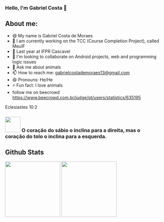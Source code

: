 ### Hello, I'm Gabriel Costa 👋 

## About me:

- 😄 My name is Gabriel Costa de Moraes
- 🔭 I am currently working on the TCC (Course Completion Project), called MeuIF
- 🌱 Last year at IFPR Cascavel
- 👯 I'm looking to collaborate on Android projects, web and programming logic issues
- 💬 Ask me about animals
- 📫 How to reach me: gabrielcostademoraes13@gmail.com
- 😄 Pronouns: He/He
- ⚡ Fun fact: I love animals
- follow me on beecrowd https://www.beecrowd.com.br/judge/pt/users/statistics/635195

Eclesiastes 10:2 
### <img src="https://images.emojiterra.com/google/noto-emoji/unicode-15/color/svg/1f1e7-1f1f7.svg" width="50px"> O coração do sábio o inclina para a direita, mas o coração do tolo o inclina para a esquerda. 


## Github Stats

<div>
  <img height="180em" src="https://github-readme-stats.vercel.app/api?username=GabrielCM16&show_icons=true&theme=dracula&include_all_commits=true&count_private=true"/>
  <img height="180em" src="https://github-readme-stats-eight-theta.vercel.app/api/top-langs/?username=GabrielCM16&layout=compact&langs_count=8&theme=algolia"/>
</div>

